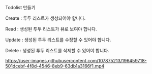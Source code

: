 Todolist 만들기

Create : 투두 리스트가 생성되어야 합니다.

Read : 생성된 투두 리스트가 뷰로 보여야 합니다.

Update : 생성된 투두 리스트를 수정할 수 있어야 합니다.

Delete : 생성된 투두 리스트를 삭제할 수 있어야 합니다.


https://user-images.githubusercontent.com/107875213/196459718-501dcebf-4f8d-4546-8eb9-63db1a3166f1.mp4

